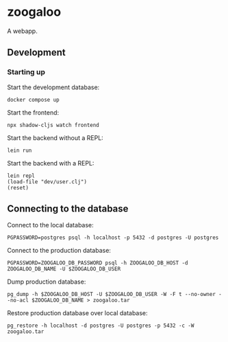 # zoogaloo

A webapp.

## Development

### Starting up

Start the development database:

```
docker compose up
```

Start the frontend:

```
npx shadow-cljs watch frontend
```

Start the backend without a REPL:

```
lein run
```

Start the backend with a REPL:

```
lein repl
(load-file "dev/user.clj")
(reset)
```

## Connecting to the database

Connect to the local database:

```
PGPASSWORD=postgres psql -h localhost -p 5432 -d postgres -U postgres
```

Connect to the production database:

```
PGPASSWORD=ZOOGALOO_DB_PASSWORD psql -h ZOOGALOO_DB_HOST -d ZOOGALOO_DB_NAME -U $ZOOGALOO_DB_USER
```

Dump production database:

```
pg_dump -h $ZOOGALOO_DB_HOST -U $ZOOGALOO_DB_USER -W -F t --no-owner --no-acl $ZOOGALOO_DB_NAME > zoogaloo.tar
```

Restore production database over local database:

```
pg_restore -h localhost -d postgres -U postgres -p 5432 -c -W zoogaloo.tar
```
